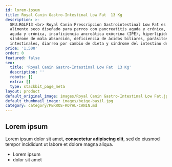 ```yaml
---
id: lorem-ipsum
title: Royal Canin Gastro-Intestinal Low Fat  13 Kg
description: >-
  SKU:RGLF13 <br> Royal Canin Prescripcion Gastrointestinal Low Fat es un
  alimento seco diseñado para perros con pancreatitis aguda y crónica, diarrea
  aguda y crónica, insuficiencia ancreática exócrina (IPE), hiperlipidemia,
  síndrome de mala absorción, deficiencia de ácidos biliares, parásitos
  intestinales, diarrea por cambio de dieta y síndrome del intestino delgado.
price: '1,500'
order: 0
featured: false
seo:
  title: 'Royal Canin Gastro-Intestinal Low Fat  13 Kg'
  description: ''
  robots: []
  extra: []
  type: stackbit_page_meta
layout: product
default_original_image: images/Royal Canin Gastro-Intestinal Low Fat.jpg
default_thumbnail_image: images/beige-basil.jpg
category: category/PERROS-ROYAL-CANIN.md
---
```

## Lorem ipsum

Lorem ipsum dolor sit amet, **consectetur adipiscing elit**, sed do eiusmod tempor incididunt ut labore et dolore magna aliqua.

- Lorem ipsum
- dolor sit amet